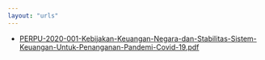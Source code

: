 ```yaml
---
layout: "urls"
---
```

* [PERPU-2020-001-Kebijakan-Keuangan-Negara-dan-Stabilitas-Sistem-Keuangan-Untuk-Penanganan-Pandemi-Covid-19.pdf](PERPU-2020-001-Kebijakan-Keuangan-Negara-dan-Stabilitas-Sistem-Keuangan-Untuk-Penanganan-Pandemi-Covid-19.pdf)

